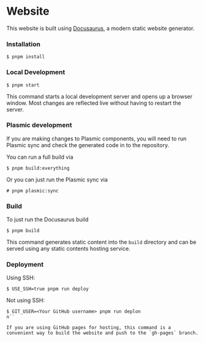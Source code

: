 # Website

This website is built using [Docusaurus](https://docusaurus.io/), a modern static website generator.

### Installation

```
$ pnpm install
```

### Local Development

```
$ pnpm start
```

This command starts a local development server and opens up a browser window. Most changes are reflected live without having to restart the server.

### Plasmic development

If you are making changes to Plasmic components,
you will need to run Plasmic sync and check the generated code in to the repository.

You can run a full build via

```
$ pnpm build:everything
```

Or you can just run the Plasmic sync via

```
# pnpm plasmic:sync
```

### Build

To just run the Docusaurus build

```
$ pnpm build
```

This command generates static content into the `build` directory and can be served using any static contents hosting service.

### Deployment

Using SSH:

```
$ USE_SSH=true pnpm run deploy
```

Not using SSH:

```
$ GIT_USER=<Your GitHub username> pnpm run deplon
n``

If you are using GitHub pages for hosting, this command is a convenient way to build the website and push to the `gh-pages` branch.
```
